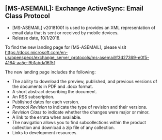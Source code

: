## [MS-ASEMAIL]: Exchange ActiveSync: Email Class Protocol
- [MS-ASEMAIL] v20181001 is used to provides an XML representation of email data that is sent or received by mobile devices.
- Release date, 10/1/2018.

To find the new landing page for [MS-ASEMAIL], please visit https://docs.microsoft.com/en-us/openspecs/exchange_server_protocols/ms-asemail/f3d27369-e0f5-4164-aa5e-9b1abda16f5f

The new landing page includes the following:
- The ability to download the preview, published, and previous versions of the documents in PDF and .docx format.
- A short abstract describing the document.
- An RSS subscription.
- Published dates for each version.
- *Protocol Revision* to indicate the type of revision and their versions.
- *Revision Class* to indicate whether the changes were major or minor.
- A link to the errata when available.
- The navigation allows you to find subcollections within the product collection and download a zip file of any collection.
- Links to development resources.
